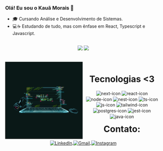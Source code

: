 ### Olá! Eu sou o Kauã Morais 👋


- 🎓 Cursando Análise e Desenvolvimento de Sistemas.
- 💻☕ Estudando de tudo, mas com ênfase em React, Typescript e Javascript.

<br/>

<div align="center">
    <img height="180em" src="https://github-readme-stats.vercel.app/api?username=moraiskaua&show_icons=true&theme=material-palenight&include_all_commits=true&count_private=true"/>
    <img height="180em" src="https://github-readme-stats.vercel.app/api/top-langs/?username=moraiskaua&layout=compact&langs_count=7&theme=material-palenight"/>
</div>

<br/>

<div  align="center"> 
  <div style="display: inline_block"><br>
    <img align="left" height="250" alt="coding-time" src="./code.gif">
    <h1 align="center">Tecnologias <3</h1>
    <img align="center" height="30" width="40" alt="next-icon" src="https://cdn.jsdelivr.net/gh/devicons/devicon/icons/nextjs/nextjs-original.svg" />
    <img align="center" height="30" width="40" alt="react-icon" src="https://cdn.jsdelivr.net/gh/devicons/devicon/icons/react/react-original.svg">
    <img align="center" height="30" width="40" alt="node-icon" src="https://cdn.jsdelivr.net/gh/devicons/devicon/icons/nodejs/nodejs-original.svg" />
    <img align="center" height="30" width="40" alt="nest-icon" src="https://cdn.jsdelivr.net/gh/devicons/devicon/icons/nestjs/nestjs-plain.svg" />
    <img align="center" height="30" width="40" alt="ts-icon"  src="https://cdn.jsdelivr.net/gh/devicons/devicon/icons/typescript/typescript-plain.svg">
    <img align="center" height="30" width="40" alt="js-icon"  src="https://cdn.jsdelivr.net/gh/devicons/devicon/icons/javascript/javascript-plain.svg">
    <img align="center" height="30" width="40" alt="tailwind-icon" src="https://cdn.jsdelivr.net/gh/devicons/devicon/icons/tailwindcss/tailwindcss-plain.svg" />
    <img align="center" height="30" width="40" alt="postgres-icon" src="https://cdn.jsdelivr.net/gh/devicons/devicon/icons/postgresql/postgresql-original.svg" />
    <img align="center" height="30" width="40" alt="jest-icon" src="https://cdn.jsdelivr.net/gh/devicons/devicon/icons/jest/jest-plain.svg" />
    <img align="center" height="30" width="40" alt="java-icon" src="https://cdn.jsdelivr.net/gh/devicons/devicon/icons/java/java-original-wordmark.svg">
   </div>
</div>

<div align="center">
    <h1 align="center" style="margin-top: 15px">Contato:</h1>
    <a href="https://www.linkedin.com/in/kauamorais03/" target="_blank"> <img align="center" height="30" alt="LinkedIn" src="https://img.shields.io/badge/LinkedIn-0077B5?style=for-the-badge&logo=linkedin&logoColor=white"/>
    <a href="mailto:moraiskaua03@gmail.com/" target="_blank"> <img align="center" height="30" alt="Gmail" src="https://img.shields.io/badge/Gmail-D14836?style=for-the-badge&logo=gmail&logoColor=white"/>
    <a href="https://www.instagram.com/_moraisx/" target="_blank"> <img align="center" height="30" alt="Instagram" src="https://img.shields.io/badge/Instagram-E4405F?style=for-the-badge&logo=instagram&logoColor=white"/>
</div>
